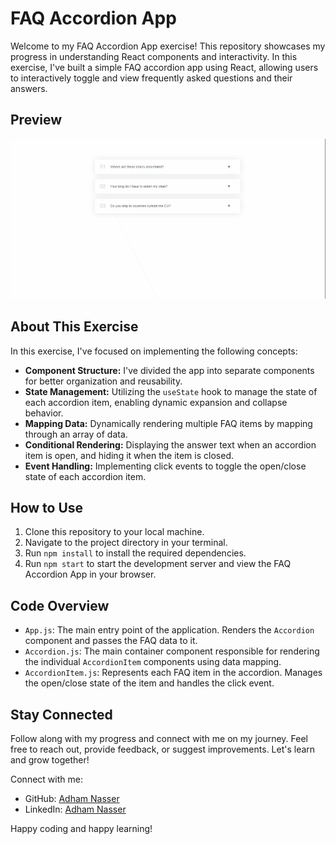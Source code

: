 # FAQ Accordion App

Welcome to my FAQ Accordion App exercise! This repository showcases my progress in understanding React components and interactivity. In this exercise, I've built a simple FAQ accordion app using React, allowing users to interactively toggle and view frequently asked questions and their answers.

## Preview

![FAQ Accordion App Preview](./public/screenshot/preview.gif)

## About This Exercise

In this exercise, I've focused on implementing the following concepts:

- **Component Structure:** I've divided the app into separate components for better organization and reusability.
- **State Management:** Utilizing the `useState` hook to manage the state of each accordion item, enabling dynamic expansion and collapse behavior.
- **Mapping Data:** Dynamically rendering multiple FAQ items by mapping through an array of data.
- **Conditional Rendering:** Displaying the answer text when an accordion item is open, and hiding it when the item is closed.
- **Event Handling:** Implementing click events to toggle the open/close state of each accordion item.

## How to Use

1. Clone this repository to your local machine.
2. Navigate to the project directory in your terminal.
3. Run `npm install` to install the required dependencies.
4. Run `npm start` to start the development server and view the FAQ Accordion App in your browser.

## Code Overview

- `App.js`: The main entry point of the application. Renders the `Accordion` component and passes the FAQ data to it.
- `Accordion.js`: The main container component responsible for rendering the individual `AccordionItem` components using data mapping.
- `AccordionItem.js`: Represents each FAQ item in the accordion. Manages the open/close state of the item and handles the click event.

## Stay Connected

Follow along with my progress and connect with me on my journey. Feel free to reach out, provide feedback, or suggest improvements. Let's learn and grow together!

Connect with me:

- GitHub: [Adham Nasser](https://github.com/Adhamxiii)
- LinkedIn: [Adham Nasser](https://www.linkedin.com/in/adhamnasser/)

Happy coding and happy learning!
